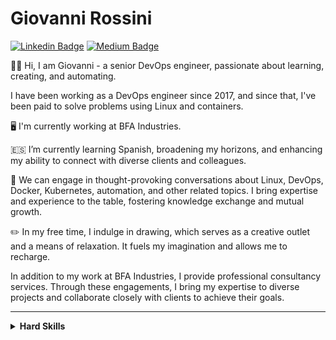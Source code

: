 # Giovanni Rossini

[![Linkedin Badge](https://img.shields.io/badge/-LinkedIn-blue?style=flat-square&logo=Linkedin&logoColor=white&link=https://www.linkedin.com/in/rossinigiovanni/)](https://www.linkedin.com/in/rossinigiovanni/)
[![Medium Badge](https://img.shields.io/badge/-Medium-black?style=flat-square&logo=Medium&logoColor=white&link=https://medium.com/@rossinigiovanni)](https://medium.com/@rossinigiovanni)

👋🏽 Hi, I am Giovanni - a senior DevOps engineer, passionate about learning, creating, and automating.

I have been working as a DevOps engineer since 2017, and since that, I've been paid to solve problems using Linux and containers.

🖥️ I'm currently working at BFA Industries.

🇪🇸 I’m currently learning Spanish, broadening my horizons, and enhancing my ability to connect with diverse clients and colleagues.

🤔 We can engage in thought-provoking conversations about Linux, DevOps, Docker, Kubernetes, automation, and other related topics. I bring expertise and experience to the table, fostering knowledge exchange and mutual growth.

✏️ In my free time, I indulge in drawing, which serves as a creative outlet and a means of relaxation. It fuels my imagination and allows me to recharge.

In addition to my work at BFA Industries, I provide professional consultancy services. Through these engagements, I bring my expertise to diverse projects and collaborate closely with clients to achieve their goals.

---
<details>
  <summary><strong>Hard Skills</strong></summary>
<details>
  <summary><strong>Clouds</strong></summary>

 
| Amazon Web Services     | Google Cloud Platform    | Microsoft Azure       |
|-------------------------|--------------------------|-----------------------|
| EC2                     | Kubernetes Engine        | Azure DevOps          |
| CloudFront              | Container Registry       | Virtual Machines      |
| RDS                     | Compute Engine           | Azure SQL             |
| Aurora                  | Cloud Storage            | Load Balancer         |
| S3                      | Cloud SQL                | Kubernetes Service    |
| Route53                 | Cloud DNS                | Container Instances & Registry |
| CloudFormation          | Deployment Manager       | Firewall              |
| ElastiCache             | Cloud Deploy             | Virtual Network       |
| Network                 | Cloud CDN                | Storage Accounts      |
| ALB/ELB                 | Monitoring and Logging   | Front Door & CDN      |
| EFS                     | Firewall                 | Azure Cache           |
| EKS                     | Cloud Functions          | Data Factory          |
| ECR                     | Memorystore              | Function App          |
| OpenSearch Service      | Cloud Run                | Azure Active Directory|
| WAF                     | IAM & Admin              |                       |
| IAM                     | API & Services           |                       |
| ECS                     | App Engine               |                       |
| CodePipeline            | Artifact Registry        |                       |
| Lambda                  |                          |                       |
| CloudWatch              |                          |                       |
| CodeDeploy              |                          |                       |
| Beanstalk               |                          |                       |
| Code Artifact           |                          |                       |
| Fargate                 |                          |                       |
| SNS                     |                          |                       |
</details>

| Linux                | Programming Languages | Infra/Cofig Mgmt. As Code | Observability | Databases   |
|----------------------|-----------------------|---------------------------|---------------|-------------|
| Shell Script         | Python                | Terraform                 | Grafana       | MongoDB     |
| RegEx                | JavaScript            | Ansible                   | New Relic     | MySQL       |
| Process Management   | Go                    | Chef                      | Prometheus    | PostgreSQL  |
| Networking Concepts  | Ruby                  | Puppet                    | Elasticsearch | Redis       |
| Memory Management    |                       | Ansible Tower             | Logstash      |             |
| File System          |                       |                           | Kibana        |             |
| Logging              |                       |                           | Zabbix        |             |
| Service Management   |                       |                           | Datadog       |             |
| Virtualization       |                       |                           | Splunk        |             |
| Sockets              |                       |                           | AppDynamics   |             |

| Version Control Systems | Container      | CI / CD             | Web Server | Others                   |
|-------------------------|----------------|---------------------|------------|--------------------------|
| Github                  | Kubernetes     | Github Actions      | NGINX      | Vault HashiCorp          |
| Gitlab                  | Docker         | Gitlab CI/CD        | Traefik    | RabbitMQ                 |
| Bitbucket               | Docker Compose | Bitbucket Pipelines | HAProxy    | Consul                   |
|                         | Docker Swarm   | Jenkins             | Apache     | Heroku                   |
|                         | Nomad          | Buddy Works         |            | Istio                    |
|                         | Argo CD        | Travis CI           |            | Databricks               |
|                         | Helm           | Circle CI           |            | Sonarqube                |
|                         | Podman         | Drone.io            |            | Vagrant                  |
|                         | Buildah        |                     |            | VMWare                   |
|                         | Skopeo         |                     |            |                          |


</details>

<!-- [![AWS Badge](/aws-certified-cloud-practitioner.png)](https://www.credly.com/badge/8bb6d9b9-4347-4a14-88cf-8ea60a5f74b6) -->
<!-- ![](https://github-readme-stats.vercel.app/api?username=giovannirossini&theme=dark&hide_border=false&include_all_commits=true&count_private=true)<br/> -->
<!-- ![](https://github-readme-streak-stats.herokuapp.com/?user=giovannirossini&theme=dark&hide_border=false)<br/> -->
<!-- ![](https://github-readme-stats.vercel.app/api/top-langs/?username=giovannirossini&theme=dark&hide_border=false&include_all_commits=true&count_private=true&layout=compact) -->
<!-- [![](https://visitcount.itsvg.in/api?id=giovannirossini&icon=0&color=12)](https://visitcount.itsvg.in) -->
